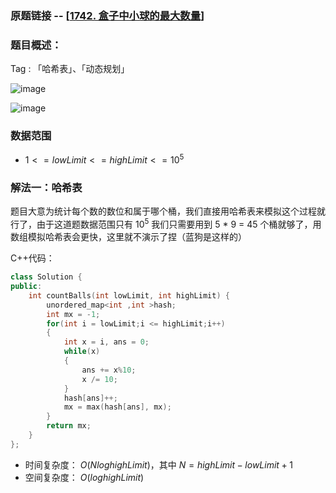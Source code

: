 ### 原题链接 -- [[1742. 盒子中小球的最大数量](https://leetcode.cn/problems/maximum-number-of-balls-in-a-box/)]

### 题目概述：
Tag : 「哈希表」、「动态规划」

![image](https://user-images.githubusercontent.com/99656524/203469572-013d3a97-aa00-479c-8733-aeabb573a8e0.png)

![image](https://user-images.githubusercontent.com/99656524/203469586-40e10875-fad0-4adb-97ae-570e7fe3fb2f.png)

### 数据范围
* $1 <= lowLimit <= highLimit <= 10^5$

### 解法一：哈希表
题目大意为统计每个数的数位和属于哪个桶，我们直接用哈希表来模拟这个过程就行了，由于这道题数据范围只有 $10^5$ 我们只需要用到 5 * 9 = 45 个桶就够了，用数组模拟哈希表会更快，这里就不演示了捏（蓝狗是这样的）

C++代码：
```cpp
class Solution {
public:
    int countBalls(int lowLimit, int highLimit) {
        unordered_map<int ,int >hash;
        int mx = -1;
        for(int i = lowLimit;i <= highLimit;i++)
        {
            int x = i, ans = 0;
            while(x)
            {
                ans += x%10;
                x /= 10;
            }
            hash[ans]++;
            mx = max(hash[ans], mx);
        }
        return mx;
    }
};
```
* 时间复杂度： $O(NloghighLimit)$，其中 $N = highLimit - lowLimit + 1$ 
* 空间复杂度： $O(loghighLimit)$
